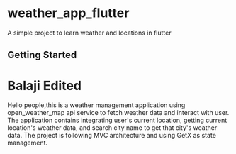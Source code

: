 
# weather_app_flutter

A simple project to learn weather and locations in flutter

## Getting Started
# Balaji Edited
Hello people,this is a weather management application using open_weather_map api service to fetch weather data and interact with user. The application contains integrating user's current location, getting current location's weather data, and search city name to get that city's weather data. The project is following MVC architecture and using GetX as state management.
